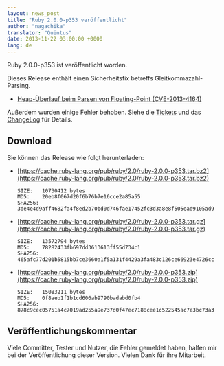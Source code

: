 ```yaml
---
layout: news_post
title: "Ruby 2.0.0-p353 veröffentlicht"
author: "nagachika"
translator: "Quintus"
date: 2013-11-22 03:00:00 +0000
lang: de
---
```


Ruby 2.0.0-p353 ist veröffentlicht worden.

Dieses Release enthält einen Sicherheitsfix betreffs Gleitkommazahl-Parsing.

 * [Heap-Überlauf beim Parsen von Floating-Point (CVE-2013-4164)](/de/news/2013/11/22/heap-overflow-in-floating-point-parsing-cve-2013-4164/)

Außerdem wurden einige Fehler behoben. Siehe die
[Tickets](https://bugs.ruby-lang.org/projects/ruby-200/issues?set_filter=1&amp;status_id=5)
und das
[ChangeLog](http://svn.ruby-lang.org/repos/ruby/tags/v2_0_0_353/ChangeLog)
für Details.

## Download

Sie können das Release wie folgt herunterladen:

* [https://cache.ruby-lang.org/pub/ruby/2.0/ruby-2.0.0-p353.tar.bz2](https://cache.ruby-lang.org/pub/ruby/2.0/ruby-2.0.0-p353.tar.bz2)

      SIZE:   10730412 bytes
      MD5:    20eb8f067d20f6b76b7e16cce2a85a55
      SHA256: 3de4e4d9aff4682fa4f8ed2b70bd0d746fae17452fc3d3a8e8f505ead9105ad9

* [https://cache.ruby-lang.org/pub/ruby/2.0/ruby-2.0.0-p353.tar.gz](https://cache.ruby-lang.org/pub/ruby/2.0/ruby-2.0.0-p353.tar.gz)

      SIZE:   13572794 bytes
      MD5:    78282433fb697dd3613613ff55d734c1
      SHA256: 465afc77d201b5815bb7ce3660a1f5a131f4429a3fa483c126ce66923e4726cc

* [https://cache.ruby-lang.org/pub/ruby/2.0/ruby-2.0.0-p353.zip](https://cache.ruby-lang.org/pub/ruby/2.0/ruby-2.0.0-p353.zip)

      SIZE:   15083211 bytes
      MD5:    0f8aeb1f1b1cd606ab9790badabd0fb4
      SHA256: 878c9cec05751a4c7019ad255a9e737d0f47ec7188cee1c522545ac7e3bc73a3

## Veröffentlichungskommentar

Viele Committer, Tester und Nutzer, die Fehler gemeldet haben, halfen
mir bei der Veröffentlichung dieser Version. Vielen Dank für ihre
Mitarbeit.

